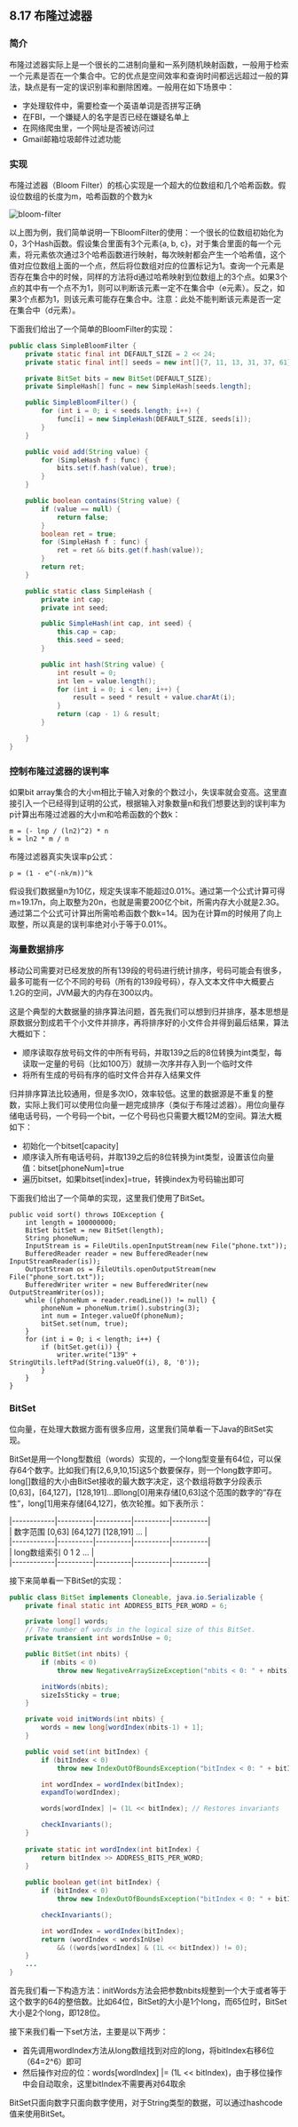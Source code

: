 ## 8.17 布隆过滤器

### 简介
布隆过滤器实际上是一个很长的二进制向量和一系列随机映射函数，一般用于检索一个元素是否在一个集合中。它的优点是空间效率和查询时间都远远超过一般的算法，缺点是有一定的误识别率和删除困难。一般用在如下场景中：
* 字处理软件中，需要检查一个英语单词是否拼写正确
* 在FBI，一个嫌疑人的名字是否已经在嫌疑名单上
* 在网络爬虫里，一个网址是否被访问过
* Gmail邮箱垃圾邮件过滤功能

### 实现
布隆过滤器（Bloom Filter）的核心实现是一个超大的位数组和几个哈希函数。假设位数组的长度为m，哈希函数的个数为k

![bloom-filter](../img/8-bloom-filter.jgp)

以上图为例，我们简单说明一下BloomFilter的使用：一个很长的位数组初始化为0，3个Hash函数。假设集合里面有3个元素{a, b, c}，对于集合里面的每一个元素，将元素依次通过3个哈希函数进行映射，每次映射都会产生一个哈希值，这个值对应位数组上面的一个点，然后将位数组对应的位置标记为1。查询一个元素是否存在集合中的时候，同样的方法将d通过哈希映射到位数组上的3个点。如果3个点的其中有一个点不为1，则可以判断该元素一定不在集合中（e元素）。反之，如果3个点都为1，则该元素可能存在集合中。注意：此处不能判断该元素是否一定在集合中（d元素）。

下面我们给出了一个简单的BloomFilter的实现：
```java
public class SimpleBloomFilter {
    private static final int DEFAULT_SIZE = 2 << 24;
    private static final int[] seeds = new int[]{7, 11, 13, 31, 37, 61};

    private BitSet bits = new BitSet(DEFAULT_SIZE);
    private SimpleHash[] func = new SimpleHash[seeds.length];

    public SimpleBloomFilter() {
        for (int i = 0; i < seeds.length; i++) {
            func[i] = new SimpleHash(DEFAULT_SIZE, seeds[i]);
        }
    }

    public void add(String value) {
        for (SimpleHash f : func) {
            bits.set(f.hash(value), true);
        }
    }

    public boolean contains(String value) {
        if (value == null) {
            return false;
        }
        boolean ret = true;
        for (SimpleHash f : func) {
            ret = ret && bits.get(f.hash(value));
        }
        return ret;
    }

    public static class SimpleHash {
        private int cap;
        private int seed;

        public SimpleHash(int cap, int seed) {
            this.cap = cap;
            this.seed = seed;
        }

        public int hash(String value) {
            int result = 0;
            int len = value.length();
            for (int i = 0; i < len; i++) {
                result = seed * result + value.charAt(i);
            }
            return (cap - 1) & result;
        }

    }
}
```

### 控制布隆过滤器的误判率
如果bit array集合的大小m相比于输入对象的个数过小，失误率就会变高。这里直接引入一个已经得到证明的公式，根据输入对象数量n和我们想要达到的误判率为p计算出布隆过滤器的大小m和哈希函数的个数k：
```
m = (- lnp / (ln2)^2) * n 
k = ln2 * m / n 
```
布隆过滤器真实失误率p公式：
```
p = (1 - e^(-nk/m))^k
```
假设我们数据量n为10亿，规定失误率不能超过0.01%。通过第一个公式计算可得m=19.17n，向上取整为20n，也就是需要200亿个bit，所需内存大小就是2.3G。通过第二个公式可计算出所需哈希函数个数k=14。因为在计算m的时候用了向上取整，所以真是的误判率绝对小于等于0.01%。

### 海量数据排序
移动公司需要对已经发放的所有139段的号码进行统计排序，号码可能会有很多，最多可能有一亿个不同的号码（所有的139段号码），存入文本文件中大概要占1.2G的空间，JVM最大的内存在300以内。

这是个典型的大数据量的排序算法问题，首先我们可以想到归并排序，基本思想是原数据分割成若干个小文件并排序，再将排序好的小文件合并得到最后结果，算法大概如下：
* 顺序读取存放号码文件的中所有号码，并取139之后的8位转换为int类型，每读取一定量的号码（比如100万）就排一次序并存入到一个临时文件
* 将所有生成的号码有序的临时文件合并存入结果文件

归并排序算法比较通用，但是多次IO，效率较低。这里的数据源是不重复的整数，实际上我们可以使用位向量一趟完成排序（类似于布隆过滤器）。用位向量存储电话号码，一个号码一个bit，一亿个号码也只需要大概12M的空间。算法大概如下：
* 初始化一个bitset[capacity]
* 顺序读入所有电话号码，并取139之后的8位转换为int类型，设置该位向量值：bitset[phoneNum]=true
* 遍历bitset，如果bitset[index]=true，转换index为号码输出即可

下面我们给出了一个简单的实现，这里我们使用了BitSet。
```
public void sort() throws IOException {
    int length = 100000000;
    BitSet bitSet = new BitSet(length);
    String phoneNum;
    InputStream is = FileUtils.openInputStream(new File("phone.txt"));
    BufferedReader reader = new BufferedReader(new InputStreamReader(is));
    OutputStream os = FileUtils.openOutputStream(new File("phone_sort.txt"));
    BufferedWriter writer = new BufferedWriter(new OutputStreamWriter(os));
    while ((phoneNum = reader.readLine()) != null) {
        phoneNum = phoneNum.trim().substring(3);
        int num = Integer.valueOf(phoneNum);
        bitSet.set(num, true);
    }
    for (int i = 0; i < length; i++) {
        if (bitSet.get(i)) {
            writer.write("139" + StringUtils.leftPad(String.valueOf(i), 8, '0'));
        }
    }
}
```

### BitSet
位向量，在处理大数据方面有很多应用，这里我们简单看一下Java的BitSet实现。

BitSet是用一个long型数组（words）实现的，一个long型变量有64位，可以保存64个数字。比如我们有[2,6,9,10,15]这5个数要保存，则一个long数字即可。long[]数组的大小由BitSet接收的最大数字决定，这个数组将数字分段表示[0,63]，[64,127]，[128,191]...即long[0]用来存储[0,63]这个范围的数字的“存在性”，long[1]用来存储[64,127]，依次轮推。如下表所示：

|------------|----------|----------|----------|----------|  
|  数字范围      [0,63]     [64,127]  [128,191]    ...    |  
|------------|----------|----------|----------|----------|    
| long数组索引      0         1           2         ...   |  
|------------|----------|----------|----------|----------|  

接下来简单看一下BitSet的实现：
```java
public class BitSet implements Cloneable, java.io.Serializable {
    private final static int ADDRESS_BITS_PER_WORD = 6;

    private long[] words;
    // The number of words in the logical size of this BitSet.
    private transient int wordsInUse = 0;

    public BitSet(int nbits) {
        if (nbits < 0)
            throw new NegativeArraySizeException("nbits < 0: " + nbits);

        initWords(nbits);
        sizeIsSticky = true;
    }

    private void initWords(int nbits) {
        words = new long[wordIndex(nbits-1) + 1];
    }

    public void set(int bitIndex) {
        if (bitIndex < 0)
            throw new IndexOutOfBoundsException("bitIndex < 0: " + bitIndex);

        int wordIndex = wordIndex(bitIndex);
        expandTo(wordIndex);

        words[wordIndex] |= (1L << bitIndex); // Restores invariants

        checkInvariants();
    }
    
    private static int wordIndex(int bitIndex) {
        return bitIndex >> ADDRESS_BITS_PER_WORD;
    }
    
    public boolean get(int bitIndex) {
        if (bitIndex < 0)
            throw new IndexOutOfBoundsException("bitIndex < 0: " + bitIndex);

        checkInvariants();

        int wordIndex = wordIndex(bitIndex);
        return (wordIndex < wordsInUse)
            && ((words[wordIndex] & (1L << bitIndex)) != 0);
    }
    ...
}
```
首先我们看一下构造方法：initWords方法会把参数nbits规整到一个大于或者等于这个数字的64的整倍数。比如64位，BitSet的大小是1个long，而65位时，BitSet大小是2个long，即128位。

接下来我们看一下set方法，主要是以下两步：
* 首先调用wordIndex方法从long数组找到对应的long，将bitIndex右移6位（64=2^6）即可  
* 然后操作对应的位：words[wordIndex] |= (1L << bitIndex)，由于移位操作中会自动取余，这里bitIndex不需要再对64取余

BitSet只面向数字只面向数字使用，对于String类型的数据，可以通过hashcode值来使用BitSet。